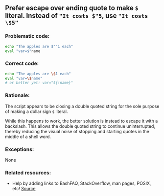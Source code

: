 ## Prefer escape over ending quote to make `$` literal. Instead of `"It costs $"5`, use `"It costs \$5"`

### Problematic code:

```sh
echo "The apples are $""1 each"
eval "var=$"name
```

### Correct code:

```sh
echo "The apples are \$1 each"
eval "var=\$name"
# or better yet: var="${!name}"
```

### Rationale:

The script appears to be closing a double quoted string for the sole purpose of making a dollar sign `$` literal.

While this happens to work, the better solution is instead to escape it with a backslash. This allows the double quoted string to continue uninterrupted, thereby reducing the visual noise of stopping and starting quotes in the middle of a shell word.

### Exceptions:

None

### Related resources:

* Help by adding links to BashFAQ, StackOverflow, man pages, POSIX, etc!
[Source](https://github.com/koalaman/shellcheck/wiki/SC1135)

